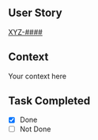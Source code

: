 User Story
---
[XYZ-####](https://electricops.atlassian.net/browse/XYZ-####)

Context
---
Your context here


Task Completed
---
- [x] Done
- [ ] Not Done
